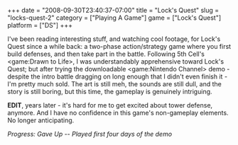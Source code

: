 +++
date = "2008-09-30T23:40:37-07:00"
title = "Lock's Quest"
slug = "locks-quest-2"
category = ["Playing A Game"]
game = ["Lock's Quest"]
platform = ["DS"]
+++

I've been reading interesting stuff, and watching cool footage, for Lock's Quest since a while back: a two-phase action/strategy game where you first build defenses, and then take part in the battle.  Following 5th Cell's <game:Drawn to Life>, I was understandably apprehensive toward Lock's Quest; but after trying the downloadable <game:Nintendo Channel> demo - despite the intro battle dragging on long enough that I didn't even finish it - I'm pretty much sold.  The art is still meh, the sounds are still dull, and the story is still boring, but this time, the gameplay is genuinely intriguing.

<b>EDIT</b>, years later - it's hard for me to get excited about tower defense, anymore.  And I have no confidence in this game's non-gameplay elements.  No longer anticipating.

<i>Progress: Gave Up -- Played first four days of the demo</i>
